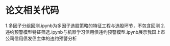 # 论文相关代码
1.多因子分组回测.ipynb为多因子选股策略的特征工程与选股环节，不包含回测
2.违约预警模型特征筛选.ipynb与机器学习信用债违约预警模型.ipynb展示我国上市公司信用债发债主体的违约预警分析
